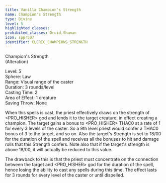 ```yaml
---
title: Vanilla Champion's Strength
name: Champion's Strength
type: Divine
level: 5
highlighted_classes: 
prohibited_classes: Druid,Shaman
icon: sppr507
identifier: CLERIC_CHAMPIONS_STRENGTH
---
```

Champion's Strength  
(Alteration)  
  
Level: 5   
Sphere: Law  
Range: Visual range of the caster  
Duration: 3 rounds/level  
Casting Time: 2  
Area of Effect: 1 creature  
Saving Throw: None   
  
When this spells is cast, the priest effectively draws on the strength of &lt;PRO_HISHER&gt; god and lends it to the target creature, in effect creating a champion. The target gains a bonus to &lt;PRO_HISHER&gt; THAC0 at a rate of 1 for every 3 levels of the caster. So a 9th level priest would confer a THAC0 bonus of 3 to the target, and so on. Also the target's Strength is set to 18/00 for the duration of the spell and receives all the bonuses to hit and damage rolls that this Strength confers. Note also that if the target's strength is above 18/00, it will actually be reduced to this value.  
  
The drawback to this is that the priest must concentrate on the connection between the target and &lt;PRO_HISHER&gt; god for the duration of the spell, hence losing the ability to cast any spells during this time. The effect lasts for 3 rounds for every level of the caster or until dispelled.  
